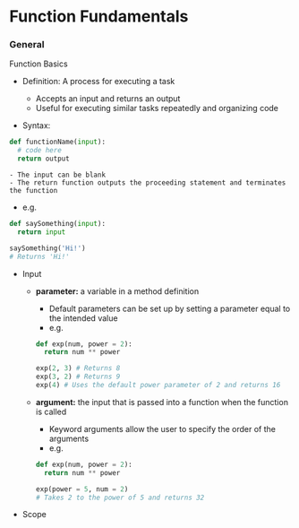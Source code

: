 # Function Fundamentals

### General

Function Basics
  - Definition:  A process for executing a task
    - Accepts an input and returns an output
    - Useful for executing similar tasks repeatedly and organizing code

  - Syntax:
  ```python
  def functionName(input):
    # code here
    return output
  ```
    - The input can be blank
    - The return function outputs the proceeding statement and terminates the function
    
  - e.g.
  ```python
  def saySomething(input):
    return input
  
  saySomething('Hi!')
  # Returns 'Hi!'
  ```
  
  - Input
    - **parameter:** a variable in a method definition
      - Default parameters can be set up by setting a parameter equal to the intended value
      - e.g.
      ```python
      def exp(num, power = 2):
        return num ** power
      
      exp(2, 3) # Returns 8
      exp(3, 2) # Returns 9
      exp(4) # Uses the default power parameter of 2 and returns 16
      ```
      
    - **argument:** the input that is passed into a function when the function is called
      - Keyword arguments allow the user to specify the order of the arguments
      - e.g.
      ```python
      def exp(num, power = 2):
        return num ** power
      
      exp(power = 5, num = 2)
      # Takes 2 to the power of 5 and returns 32
      ```
  
- Scope
  
